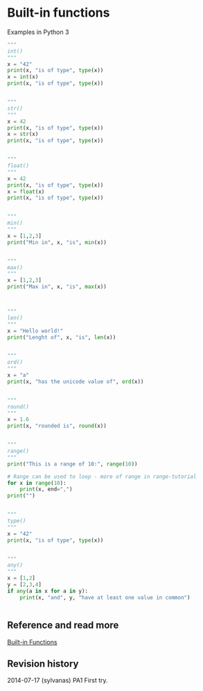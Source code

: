 Built-in functions
==============================
Examples in Python 3


```python
"""
int()
"""
x = "42"
print(x, "is of type", type(x))
x = int(x)
print(x, "is of type", type(x))


"""
str()
"""
x = 42
print(x, "is of type", type(x))
x = str(x)
print(x, "is of type", type(x))


"""
float()
"""
x = 42
print(x, "is of type", type(x))
x = float(x)
print(x, "is of type", type(x))


"""
min()
"""
x = [1,2,3]
print("Min in", x, "is", min(x))


"""
max()
"""
x = [1,2,3]
print("Max in", x, "is", max(x))



"""
len()
"""
x = "Hello world!"
print("Lenght of", x, "is", len(x))


"""
ord()
"""
x = "a"
print(x, "has the unicode value of", ord(x))


"""
round()
"""
x = 1.6
print(x, "rounded is", round(x))


"""
range()
"""
print("This is a range of 10:", range(10))

# Range can be used to loop - more of range in range-tutorial
for x in range(10):
	print(x, end=",")
print("")


"""
type()
"""
x = "42"
print(x, "is of type", type(x))


"""
any()
"""
x = [1,2]
y = [2,3,4]
if any(a in x for a in y):
	print(x, "and", y, "have at least one value in common")



```


Reference and read more
------------------------------

[Built-in Functions](https://docs.python.org/3/library/functions.html)


Revision history
------------------------------

2014-07-17 (sylvanas) PA1 First try.

